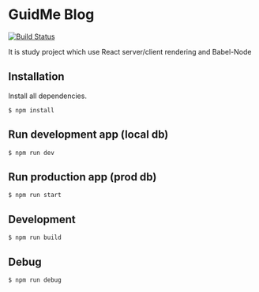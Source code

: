 # GuidMe Blog

[![Build Status](https://travis-ci.org/JobRGR/WorklyES6.svg?branch=master)](https://travis-ci.org/JobRGR/WorklyES6)

It is study project which use React server/client rendering and Babel-Node


## Installation

Install all dependencies. 

```
$ npm install
```

## Run development app (local db)

```
$ npm run dev
```

## Run production app (prod db)

```
$ npm run start
```

## Development

```
$ npm run build
```

## Debug

```
$ npm run debug
```

